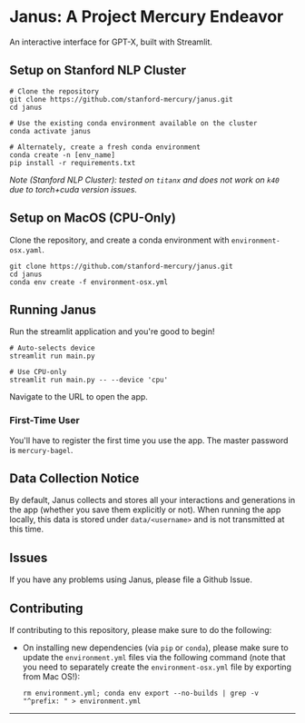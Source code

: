 # Janus: A Project Mercury Endeavor
An interactive interface for GPT-X, built with Streamlit.

## Setup on Stanford NLP Cluster

```shell script
# Clone the repository
git clone https://github.com/stanford-mercury/janus.git
cd janus

# Use the existing conda environment available on the cluster
conda activate janus

# Alternately, create a fresh conda environment
conda create -n [env_name]
pip install -r requirements.txt 
```

_Note (Stanford NLP Cluster): tested on `titanx` and does not work on `k40` due to
 torch+cuda version issues._

## Setup on MacOS (CPU-Only)
Clone the repository, and create a conda environment with `environment-osx.yaml`.

```shell script
git clone https://github.com/stanford-mercury/janus.git
cd janus
conda env create -f environment-osx.yml
```

## Running Janus
Run the streamlit application and you're good to begin!

```shell script
# Auto-selects device
streamlit run main.py

# Use CPU-only
streamlit run main.py -- --device 'cpu' 
```
Navigate to the URL to open the app.


### First-Time User
You'll have to register the first time you use the app. The master password is
 `mercury-bagel`. 
 
## Data Collection Notice
By default, Janus collects and stores all your interactions and generations in the app 
(whether you save them explicitly or not). When running the app locally, this data is
 stored under `data/<username>` and is not transmitted at this time. 

## Issues
If you have any problems using Janus, please file a Github Issue.

## Contributing

If contributing to this repository, please make sure to do the following:

+ On installing new dependencies (via `pip` or `conda`), please make sure to update the `environment.yml` files via the
  following command (note that you need to separately create the `environment-osx.yml` file by exporting from Mac OS!):
  
  `rm environment.yml; conda env export --no-builds | grep -v "^prefix: " > environment.yml`

---

